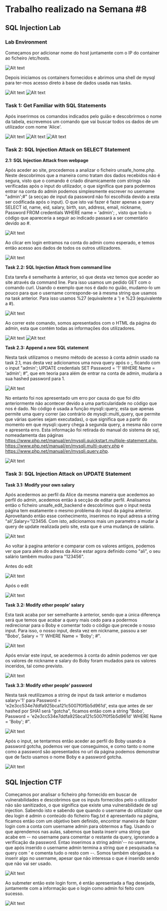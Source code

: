 # Trabalho realizado na Semana #8
## SQL Injection Lab
### Lab Environment
Começamos por adicionar nome do host juntamente com o IP do container ao ficheiro /etc/hosts.

![Alt text](/images/img1.png)

Depois iniciamos os containers fornecidos e abrimos uma shell de mysql para ter-mos acesso direto à base de dados usada nas tasks.

![Alt text](/images/img2.png)
![Alt text](/images/img3.png)

### Task 1: Get Familiar with SQL Statements
Após inserirmos os comandos indicados pelo guião e descobrirmos o nome da tabela, escrevemos um comando que vai buscar todos os dados de um utilizador com nome 'Alice'.

![Alt text](/images/img4.png)
![Alt text](/images/img5.png)
![Alt text](/images/img6.png)

### Task 2: SQL Injection Attack on SELECT Statement

**2.1: SQL Injection Attack from webpage**

Após aceder ao site, procedemos a analizar o ficheiro unsafe_home.php. Neste descobrimos que a maneira como tratam dos dados recebidos não é segura, visto que o comando é criado dinamicamente com strings não verificadas após o input do utilizador, o que significa que para podermos entrar na conta do admin podemos simplesmente escrever no username "admin';#" (a secçao de input da password não foi escolhida devido a esta ser codificada após o input). O que isto vai fazer é fazer apenas a query SELECT id, name, eid, salary, birth, ssn, address, email, nickname, Password FROM credentials WHERE name = 'admin'; , visto que todo o código que apareceria a seguir ao indicado passará a ser comentário devido ao #.

![Alt text](/images/img8.png)

Ao clicar em login entramos na conta do admin como esperado, e temos então acesso aos dados de todos os outros utilizadores.

![Alt text](/images/img7.png)

**Task 2.2: SQL Injection Attack from command line**

Esta tarefa é semelhante à anterior, só que desta vez temos que aceder ao site através da command line. Para isso usamos um pedido GET com o comando curl. Usando o exemplo que nos é dado no guião, mudamo-lo um pouco para que o username corresponde-se à mesma string que usamos na task anterior. Para isso usamos %27 (equivalente a ') e %23 (equivalente a #).

![Alt text](/images/img9.png)

Ao correr este comando, somos apresentados com o HTML da página do admin, esta que contém todas as informações dos utilizadores.

![Alt text](/images/img10.png)
![Alt text](/images/img11.png)

**Task 2.3: Append a new SQL statement**

Nesta task utilizamos o mesmo método de acesso à conta admin usado na task 2.1, mas desta vez adicionamos uma nova query após o ;, ficando com o input "admin'; UPDATE credentials SET Password = '1' WHERE Name = 'admin'; #", que em teoria para além de entrar na conta de admin, mudaria a sua hashed password para 1.

![Alt text](/images/img12.png)

No entanto foi nos apresentado um erro por causa do que foi dito anteriormente não acontecer devido a uma particularidade no código que nos é dado. No código é usada a função mysqli::query, esta que apenas permite uma query correr (ao contrário de mysqli::multi_query, que permite que várias queries sejam executadas), o que significa que a partir do momento em que mysqli::query chega à segunda query, a mesma não corre e apresenta erro. Esta informação foi retirada do manual do sistema de sql, nomeadamenta das páginas https://www.php.net/manual/en/mysqli.quickstart.multiple-statement.php, https://www.php.net/manual/en/mysqli.multi-query.php e https://www.php.net/manual/en/mysqli.query.php.

![Alt text](/images/img13.png)

### Task 3: SQL Injection Attack on UPDATE Statement

**Task 3.1: Modify your own salary**

Após acedermos ao perfil da Alice da mesma maneira que acedemos ao perfil do admin, acedemos então à secção de editar perfil. Analisamos então o ficheiro unsafe_edit_backend e descobrimos que o input nesta página tem exatamente o mesmo problema do input da página anterior. Aproveitando então esse conhecimento, inserimos no input adress a string "ali',Salary='123456. Com isto, adicionamos mais um parametro a mudar à query de update realizada pelo site, esta que é uma mudança de salário.

![Alt text](/images/img14.png)

Ao voltar à pagina anterior e comparar com os valores antigos, podemos ver que para além do adress da Alice estar agora definido como "ali", o seu salário também mudou para "123456".

Antes do edit

![Alt text](/images/img15.png)

Após o edit

![Alt text](/images/img16.png)

**Task 3.2: Modify other people’ salary**

Esta task acaba por ser semelhante à anterior, sendo que a única diferença será que temos que acabar a query mais cedo para a podermos redirecionar para o Boby e comentar todo o código que precede o nosso input. Para isso, o nosso input, desta vez em nickname, passou a ser "Bobo', Salary = '1' WHERE Name = 'Boby'; #".

![Alt text](/images/img17.png)

Após enviar este input, se acedermos à conta do admin podemos ver que os valores de nickname e salary do Boby foram mudados para os valores inceridos, tal como previsto.

![Alt text](/images/img18.png)

**Task 3.3: Modify other people’ password**

Nesta task reutilizamos a string de input da task anterior e mudamos salary='1' para Password = 'e2e3cc534e7ddfa925bca121c5007f0f5b5d961d', esta que antes de ser hashed por SHA1 será "gotcha", ficamos então com a string "Bobo', Password = 'e2e3cc534e7ddfa925bca121c5007f0f5b5d961d' WHERE Name = 'Boby'; #".

![Alt text](/images/img19.png)

Após o input, se tentarmos então aceder ao perfil do Boby usando a password gotcha, podemos ver que conseguimos, e como tanto o nome como a password são apresentados no url da página podemos demonstrar que de facto usamos o nome Boby e a password gotcha.

![Alt text](/images/img20.png)

## SQL Injection CTF
Começamos por analisar o ficheiro php fornecido em buscar de vulnerabilidades e descobrimos que os inputs fornecidos pelo o utilizador não são sanitizados, o que significa que existe uma vulnerabilidade de sql injection. Sabendo isto e sabendo que quando o username do utilizador que deu login é admin o conteúdo do ficheiro flag.txt é apresentado na página, ficamos então com um objetivo bem definido, encontrar maneira de fazer login com a conta com username admin para obtermos a flag.
Usando o que aprendemos nas aulas, sabemos que basta inserir uma string que acabe em -- no username para comentar o restante da query, ignorando a verificação da password. Entao inserimos a string admin'-- no username, que após inserido o username admin termina a string que é pesquisada na query com ' e comenta tudo o resto com --. Somos também obrigados a inserir algo no username, apesar que não interessa o que é inserido sendo que não vai ser usado.

![Alt text](/images/imag1.png)

Ao submeter então este login form, é então apresentada a flag desejada, juntamente com a informação que o login como admin foi feito com sucesso.

![Alt text](/images/imag2.png)